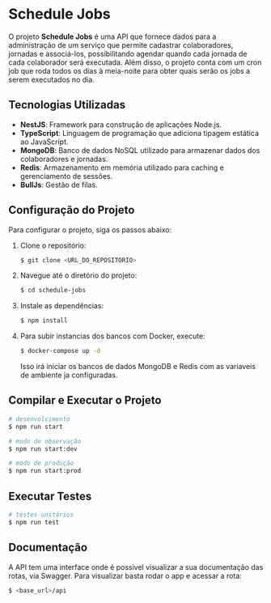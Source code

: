 

# Schedule Jobs

O projeto **Schedule Jobs** é uma API que fornece dados para a administração de um serviço que permite cadastrar colaboradores, jornadas e associá-los, possibilitando agendar quando cada jornada de cada colaborador será executada. Além disso, o projeto conta com um cron job que roda todos os dias à meia-noite para obter quais serão os jobs a serem executados no dia.

## Tecnologias Utilizadas

- **NestJS**: Framework para construção de aplicações Node.js.
- **TypeScript**: Linguagem de programação que adiciona tipagem estática ao JavaScript.
- **MongoDB**: Banco de dados NoSQL utilizado para armazenar dados dos colaboradores e jornadas.
- **Redis**: Armazenamento em memória utilizado para caching e gerenciamento de sessões.
- **BullJs**: Gestão de filas.

## Configuração do Projeto

Para configurar o projeto, siga os passos abaixo:

1. Clone o repositório:
   ```bash
   $ git clone <URL_DO_REPOSITORIO>
   ```

2. Navegue até o diretório do projeto:
   ```bash
   $ cd schedule-jobs
   ```

3. Instale as dependências:
   ```bash
   $ npm install
   ```

4. Para subir instancias dos bancos com Docker, execute:
   ```bash
   $ docker-compose up -d
   ```
   Isso irá iniciar os bancos de dados MongoDB e Redis com as variaveis de ambiente ja configuradas.

## Compilar e Executar o Projeto

```bash
# desenvolvimento
$ npm run start

# modo de observação
$ npm run start:dev

# modo de produção
$ npm run start:prod
```

## Executar Testes

```bash
# testes unitários
$ npm run test
```



## Documentação
A API tem uma interface onde é possível visualizar a sua documentação das rotas, via Swagger. Para visualizar basta rodar o app e acessar a rota:

```bash
$ <base_url>/api
```

